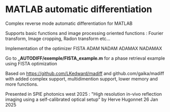 # MATLAB automatic differentiation

Complex reverse mode automatic differentiation for MATLAB

Supports basic functions and image processing oriented functions : Fourier transform, Image cropping, Radon transform etc...

Implementation of the optimizer FISTA ADAM NADAM ADAMAX NADAMAX

Go to **_AUTODIFF/exemple/FISTA_example.m** for a phase retrieval example using FISTA optimization

Based on https://github.com/LKedward/madiff and github.com/gaika/madiff with added complex support, multidimention support, lower memory and more functions.

 Presented in SPIE photonics west 2025 : "High resolution in-vivo reflection imaging using a self-calibrated optical setup" by Herve Hugonnet 26 Jan 2025
